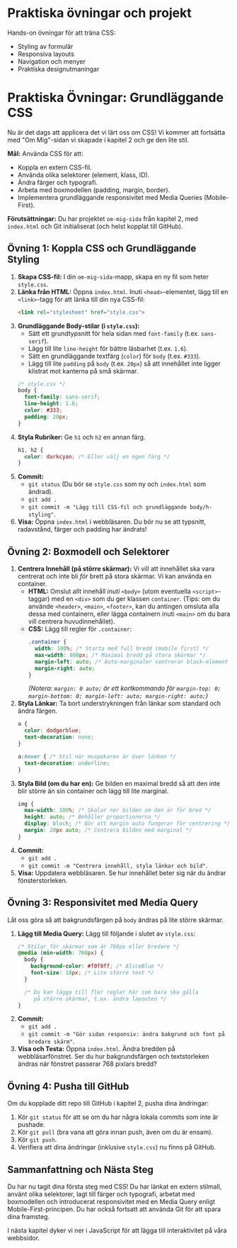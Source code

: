 # Praktiska övningar och projekt

Hands-on övningar för att träna CSS:
- Styling av formulär
- Responsiva layouts
- Navigation och menyer
- Praktiska designutmaningar

# Praktiska Övningar: Grundläggande CSS

Nu är det dags att applicera det vi lärt oss om CSS! Vi kommer att fortsätta med "Om Mig"-sidan vi skapade i kapitel 2 och ge den lite stil.

**Mål:** Använda CSS för att:
*   Koppla en extern CSS-fil.
*   Använda olika selektorer (element, klass, ID).
*   Ändra färger och typografi.
*   Arbeta med boxmodellen (padding, margin, border).
*   Implementera grundläggande responsivitet med Media Queries (Mobile-First).

**Förutsättningar:** Du har projektet `om-mig-sida` från kapitel 2, med `index.html` och Git initialiserat (och helst kopplat till GitHub).

## Övning 1: Koppla CSS och Grundläggande Styling

1.  **Skapa CSS-fil:** I din `om-mig-sida`-mapp, skapa en ny fil som heter `style.css`.
2.  **Länka från HTML:** Öppna `index.html`. Inuti `<head>`-elementet, lägg till en `<link>`-tagg för att länka till din nya CSS-fil:
    ```html
    <link rel="stylesheet" href="style.css">
    ```
3.  **Grundläggande Body-stilar (i `style.css`):**
    *   Sätt ett grundtypsnitt för hela sidan med `font-family` (t.ex. `sans-serif`).
    *   Lägg till lite `line-height` för bättre läsbarhet (t.ex. `1.6`).
    *   Sätt en grundläggande textfärg (`color`) för `body` (t.ex. `#333`).
    *   Lägg till lite `padding` på `body` (t.ex. `20px`) så att innehållet inte ligger klistrat mot kanterna på små skärmar.
    ```css
    /* style.css */
    body {
      font-family: sans-serif;
      line-height: 1.6;
      color: #333;
      padding: 20px;
    }
    ```
4.  **Styla Rubriker:** Ge `h1` och `h2` en annan färg.
    ```css
    h1, h2 {
      color: darkcyan; /* Eller välj en egen färg */
    }
    ```
5.  **Commit:**
    *   `git status` (Du bör se `style.css` som ny och `index.html` som ändrad).
    *   `git add .`
    *   `git commit -m "Lägg till CSS-fil och grundläggande body/h-styling"`.
6.  **Visa:** Öppna `index.html` i webbläsaren. Du bör nu se att typsnitt, radavstånd, färger och padding har ändrats!

## Övning 2: Boxmodell och Selektorer

1.  **Centrera Innehåll (på större skärmar):** Vi vill att innehållet ska vara centrerat och inte bli *för* brett på stora skärmar. Vi kan använda en container.
    *   **HTML:** Omslut allt innehåll *inuti* `<body>` (utom eventuella `<script>`-taggar) med en `<div>` som du ger klassen `container`. (Tips: om du använde `<header>`, `<main>`, `<footer>`, kan du antingen omsluta alla dessa med containern, eller lägga containern inuti `<main>` om du bara vill centrera huvudinnehållet).
    *   **CSS:** Lägg till regler för `.container`:
        ```css
        .container {
          width: 100%; /* Starta med full bredd (mobile first) */
          max-width: 800px; /* Maximal bredd på stora skärmar */
          margin-left: auto; /* Auto-marginaler centrerar block-element */
          margin-right: auto;
        }
        ```
        *(Notera: `margin: 0 auto;` är ett kortkommando för `margin-top: 0; margin-bottom: 0; margin-left: auto; margin-right: auto;`)*
2.  **Styla Länkar:** Ta bort understrykningen från länkar som standard och ändra färgen.
    ```css
    a {
      color: dodgerblue;
      text-decoration: none;
    }

    a:hover { /* Stil när muspekaren är över länken */
      text-decoration: underline;
    }
    ```
3.  **Styla Bild (om du har en):** Ge bilden en maximal bredd så att den inte blir större än sin container och lägg till lite marginal.
    ```css
    img {
      max-width: 100%; /* Skalar ner bilden om den är för bred */
      height: auto; /* Behåller proportionerna */
      display: block; /* Gör att margin auto fungerar för centrering */
      margin: 20px auto; /* Centrera bilden med marginal */
    }
    ```
4.  **Commit:**
    *   `git add .`
    *   `git commit -m "Centrera innehåll, styla länkar och bild"`.
5.  **Visa:** Uppdatera webbläsaren. Se hur innehållet beter sig när du ändrar fönsterstorleken.

## Övning 3: Responsivitet med Media Query

Låt oss göra så att bakgrundsfärgen på `body` ändras på lite större skärmar.

1.  **Lägg till Media Query:** Lägg till följande i slutet av `style.css`:
    ```css
    /* Stilar för skärmar som är 768px eller bredare */
    @media (min-width: 768px) {
      body {
        background-color: #f0f8ff; /* AliceBlue */
        font-size: 18px; /* Lite större text */
      }

      /* Du kan lägga till fler regler här som bara ska gälla
         på större skärmar, t.ex. ändra layouten */
    }
    ```
2.  **Commit:**
    *   `git add .`
    *   `git commit -m "Gör sidan responsiv: ändra bakgrund och font på bredare skärm"`.
3.  **Visa och Testa:** Öppna `index.html`. Ändra bredden på webbläsarfönstret. Ser du hur bakgrundsfärgen och textstorleken ändras när fönstret passerar 768 pixlars bredd?

## Övning 4: Pusha till GitHub

Om du kopplade ditt repo till GitHub i kapitel 2, pusha dina ändringar:

1.  Kör `git status` för att se om du har några lokala commits som inte är pushade.
2.  Kör `git pull` (bra vana att göra innan push, även om du är ensam).
3.  Kör `git push`.
4.  Verifiera att dina ändringar (inklusive `style.css`) nu finns på GitHub.

## Sammanfattning och Nästa Steg

Du har nu tagit dina första steg med CSS! Du har länkat en extern stilmall, använt olika selektorer, lagt till färger och typografi, arbetat med boxmodellen och introducerat responsivitet med en Media Query enligt Mobile-First-principen. Du har också fortsatt att använda Git för att spara dina framsteg.

I nästa kapitel dyker vi ner i JavaScript för att lägga till interaktivitet på våra webbsidor.
